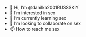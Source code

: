 - 👋 Hi, I’m @danilka2001RUSSSKIY
- 👀 I’m interested in sex
- 🌱 I’m currently learning sex
- 💞️ I’m looking to collaborate on sex
- 📫 How to reach me sex

<!---
danilka2001RUSSSKIY/danilka2001RUSSSKIY is a ✨ special ✨ repository because its `README.md` (this file) appears on your GitHub profile.
You can click the Preview link to take a look at your changes.
--->
